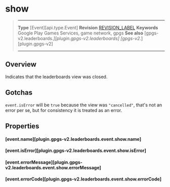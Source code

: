 # show

> --------------------- ------------------------------------------------------------------------------------------
> __Type__              [Event][api.type.Event]
> __Revision__          [REVISION_LABEL](REVISION_URL)
> __Keywords__          Google Play Games Services, game network, gpgs
> __See also__          [gpgs-v2.leaderboards.*][plugin.gpgs-v2.leaderboards]
>                       [gpgs-v2.*][plugin.gpgs-v2]
> --------------------- ------------------------------------------------------------------------------------------

## Overview

Indicates that the leaderboards view was closed.

## Gotchas

`event.isError` will be `true` because the view was `"cancelled"`, that's not an error per se, but for consistency it is treated as an error.

## Properties

#### [event.name][plugin.gpgs-v2.leaderboards.event.show.name]

#### [event.isError][plugin.gpgs-v2.leaderboards.event.show.isError]

#### [event.errorMessage][plugin.gpgs-v2.leaderboards.event.show.errorMessage]

#### [event.errorCode][plugin.gpgs-v2.leaderboards.event.show.errorCode]